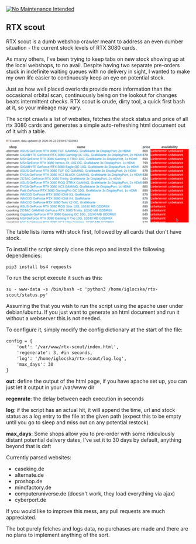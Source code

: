 [![No Maintenance Intended](http://unmaintained.tech/badge.svg)](http://unmaintained.tech/)

## RTX scout

RTX scout is a dumb webshop crawler meant to address an even dumber situation - the current stock levels of RTX 3080 cards.

As many others, I've been trying to keep tabs on new stock showing up at the local webshops, to no avail. Despite having two separate pre-orders stuck in indefinite waiting queues with no delivery in sight, I wanted to make my own life easier to continuously keep an eye on potential stock.

Just as how well placed overlords provide more information than the occasional orbital scan, continuously being on the lookout for changes beats intermittent checks. RTX scout is crude, dirty tool, a quick first bash at it, so your mileage may vary.

The script crawls a list of websites, fetches the stock status and price of all rtx 3080 cards and generates a simple auto-refreshing html document out of it with a table.

![RTX-scout in actiony](screenshot.png)

The table lists items with stock first, followed by all cards that don't have stock.

To install the script simply clone this repo and install the following dependencies:

```
pip3 install bs4 requests
```

To run the script execute it such as this:

```
su - www-data -s /bin/bash -c 'python3 /home/iglocska/rtx-scout/status.py'
```

Assuming the that you wish to run the script using the apache user under debian/ubuntu. If you just want to generate an html document and run it without a webserver this is not needed.

To configure it, simply modify the config dictionary at the start of the file:

```
config = {
    'out': '/var/www/rtx-scout/index.html',
    'regenerate': 3, #in seconds,
    'log': '/home/iglocska/rtx-scout/log.log',
    'max_days': 30
}
```

**out**: define the output of the html page, if you have apache set up, you can just let it output in your /var/www dir

**regenrate**: the delay between each execution in seconds

**log**: if the script has an actual hit, it will append the time, url and stock status as a log entry to the file at the given path (expect this to be empty until you go to sleep and miss out on any potential restock)

**max\_days**: Some shops allow you to pre-order with some ridiculously distant potential delivery dates, I've set it to 30 days by default, anything beyond that is daft

Currently parsed websites:
* caseking.de
* alternate.de
* proshop.de
* mindfactory.de
* ~~computeruniverse.de~~ (doesn't work, they load everything via ajax)
* cyberport.de

If you would like to improve this mess, any pull requests are much appreciated.

The bot purely fetches and logs data, no purchases are made and there are no plans to implement anything of the sort.
